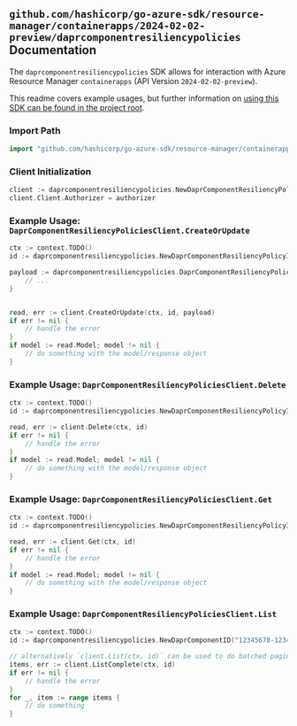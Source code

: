
## `github.com/hashicorp/go-azure-sdk/resource-manager/containerapps/2024-02-02-preview/daprcomponentresiliencypolicies` Documentation

The `daprcomponentresiliencypolicies` SDK allows for interaction with Azure Resource Manager `containerapps` (API Version `2024-02-02-preview`).

This readme covers example usages, but further information on [using this SDK can be found in the project root](https://github.com/hashicorp/go-azure-sdk/tree/main/docs).

### Import Path

```go
import "github.com/hashicorp/go-azure-sdk/resource-manager/containerapps/2024-02-02-preview/daprcomponentresiliencypolicies"
```


### Client Initialization

```go
client := daprcomponentresiliencypolicies.NewDaprComponentResiliencyPoliciesClientWithBaseURI("https://management.azure.com")
client.Client.Authorizer = authorizer
```


### Example Usage: `DaprComponentResiliencyPoliciesClient.CreateOrUpdate`

```go
ctx := context.TODO()
id := daprcomponentresiliencypolicies.NewDaprComponentResiliencyPolicyID("12345678-1234-9876-4563-123456789012", "example-resource-group", "environmentName", "componentName", "name")

payload := daprcomponentresiliencypolicies.DaprComponentResiliencyPolicy{
	// ...
}


read, err := client.CreateOrUpdate(ctx, id, payload)
if err != nil {
	// handle the error
}
if model := read.Model; model != nil {
	// do something with the model/response object
}
```


### Example Usage: `DaprComponentResiliencyPoliciesClient.Delete`

```go
ctx := context.TODO()
id := daprcomponentresiliencypolicies.NewDaprComponentResiliencyPolicyID("12345678-1234-9876-4563-123456789012", "example-resource-group", "environmentName", "componentName", "name")

read, err := client.Delete(ctx, id)
if err != nil {
	// handle the error
}
if model := read.Model; model != nil {
	// do something with the model/response object
}
```


### Example Usage: `DaprComponentResiliencyPoliciesClient.Get`

```go
ctx := context.TODO()
id := daprcomponentresiliencypolicies.NewDaprComponentResiliencyPolicyID("12345678-1234-9876-4563-123456789012", "example-resource-group", "environmentName", "componentName", "name")

read, err := client.Get(ctx, id)
if err != nil {
	// handle the error
}
if model := read.Model; model != nil {
	// do something with the model/response object
}
```


### Example Usage: `DaprComponentResiliencyPoliciesClient.List`

```go
ctx := context.TODO()
id := daprcomponentresiliencypolicies.NewDaprComponentID("12345678-1234-9876-4563-123456789012", "example-resource-group", "environmentName", "componentName")

// alternatively `client.List(ctx, id)` can be used to do batched pagination
items, err := client.ListComplete(ctx, id)
if err != nil {
	// handle the error
}
for _, item := range items {
	// do something
}
```
